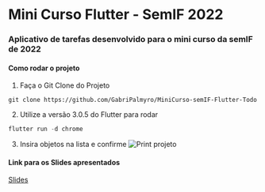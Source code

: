 # Mini Curso Flutter - SemIF 2022
### Aplicativo de tarefas desenvolvido para o mini curso da semIF de 2022

#### Como rodar o projeto 
1. Faça o Git Clone do Projeto
~~~git
git clone https://github.com/GabriPalmyro/MiniCurso-semIF-Flutter-Todo
~~~
2. Utilize a versão 3.0.5 do Flutter para rodar
~~~powershell
flutter run -d chrome
~~~
3. Insira objetos na lista e confirme
![Print projeto](https://github.com/GabriPalmyro/MiniCurso-semIF-Flutter-Todo/tree/main/images/HOME.jpg?raw=true)

#### Link para os Slides apresentados
[Slides](https://docs.google.com/presentation/d/1TWNulDpFQlAKvt5Q3LKW6i6Os_wdqOMfQcMVbKHWMr8/edit?usp=sharing)
